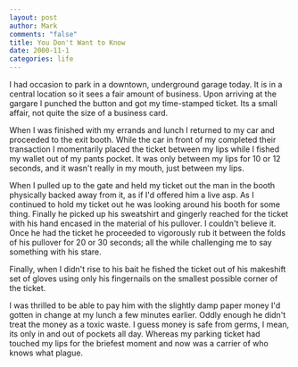 ```yaml
--- 
layout: post
author: Mark
comments: "false"
title: You Don't Want to Know
date: 2000-11-1
categories: life
---
```

I had occasion to park in a downtown, underground garage today. It is in a central location so it sees          a fair amount of business. Upon arriving at the gargare I punched the button and got my time-stamped ticket.          Its a small affair, not quite the size of a business card.

When I was finished with my errands and lunch I returned to my car and proceeded to the exit booth. While          the car in front of my completed their transaction I momentarily placed the ticket between my lips while I          fished my wallet out of my pants pocket. It was only between my lips for 10 or 12 seconds, and it wasn't          really in my mouth, just between my lips.

When I pulled up to the gate and held my ticket out the man in the booth physically backed away from it,          as if I'd offered him a live asp. As I continued to hold my ticket out he was looking around his booth for          some thing. Finally he picked up his sweatshirt and gingerly reached for the ticket with his hand encased in          the material of his pullover. I couldn't believe it. Once he had the ticket he proceeded to vigorously rub it          between the folds of his pullover for 20 or 30 seconds; all the while challenging me to say something with his stare.

Finally, when I didn't rise to his bait he fished the ticket out of his makeshift set of gloves using only          his fingernails on the smallest possible corner of the ticket.

I was thrilled to be able to pay him with the slightly damp paper money I'd gotten in change at my lunch          a few minutes earlier. Oddly enough he didn't treat the money as a toxic waste. I guess money is safe          from germs, I mean, its only in and out of pockets all day. Whereas my parking ticket had touched my          lips for the briefest moment and now was a carrier of who knows what plague.







